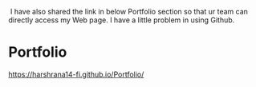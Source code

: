 ﻿﻿ I have also shared the link in below Portfolio section so that ur team can directly access my Web page.
 I have a little problem in using Github. 
# Portfolio
 https://harshrana14-fi.github.io/Portfolio/
